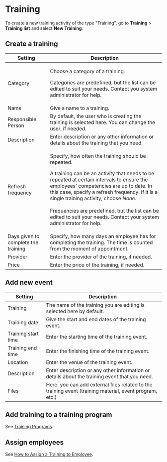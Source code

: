 # Training

To create a new training activity of the type "Training", go to **Training** > **Training list** and select **New Training**.

## Create a training

| Setting                             | Description                                                                                                                                                                                                                                                                                                                                                                                                                                    |
| ----------------------------------- | ---------------------------------------------------------------------------------------------------------------------------------------------------------------------------------------------------------------------------------------------------------------------------------------------------------------------------------------------------------------------------------------------------------------------------------------------- |
| Category                            | <p>Choose a category of a training. </p><p></p><p>Categories are predefined, but the list can be edited to suit your needs. Contact you system administrator for help.</p>                                                                                                                                                                                                                                                                     |
| Name                                | Give a name to a training.                                                                                                                                                                                                                                                                                                                                                                                                                     |
| Responsible Person                  | By default, the user who is creating the training is selected here. You can change the user, if needed.                                                                                                                                                                                                                                                                                                                                        |
| Description                         | Enter description or any other information or details about the training that you need.                                                                                                                                                                                                                                                                                                                                                        |
| Refresh frequency                   | <p>Specify, how often the training should be repeated.</p><p></p><p>A training can be an activity that needs to be repeated at certain intervals to ensure the employees' competencies are up to date. In this case, specify a refresh frequency. If it is a single training activity, choose <em>None</em>.<br><br>Frequencies are predefined, but the list can be edited to suit your needs. Contact your system administrator for help.</p> |
| Days given to complete the training | Specify, how many days an employee has for completing the training. The time is counted from the moment of appointment.                                                                                                                                                                                                                                                                                                                        |
| Provider                            | Enter the provider of the training, if needed.                                                                                                                                                                                                                                                                                                                                                                                                 |
| Price                               | Enter the price of the training, if needed.                                                                                                                                                                                                                                                                                                                                                                                                    |

## Add new event

| Setting             | Description                                                                                             |
| ------------------- | ------------------------------------------------------------------------------------------------------- |
| Training            | The name of the training you are editing is selected here by default.                                   |
| Training date       | Give the start and end dates of the training event.                                                     |
| Training start time | Enter the starting time of the training event.                                                          |
| Training end time   | Enter the finishing time of the training event.                                                         |
| Location            | Enter the venue of the training event.                                                                  |
| Description         | Enter description or any other information or details about the training event that you need.           |
| Files               | Here, you can add external files related to the training event (training material, event program, etc.) |

## Add training to a training program

See [Training Programs](../training-programs.md).

## Assign employees

See [How to Assign a Training to Employee](how-to-assign-a-training-to-employee.md).
